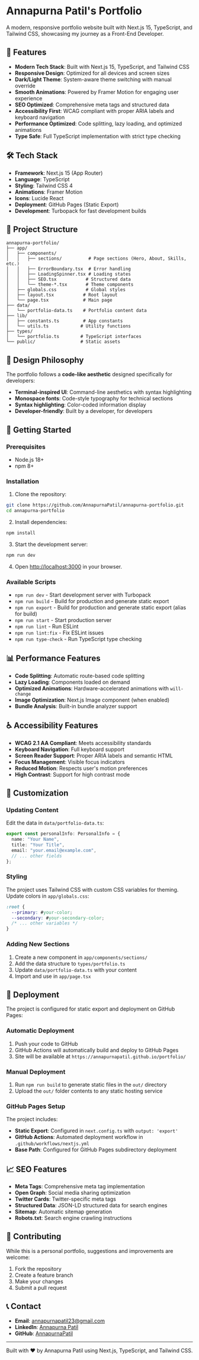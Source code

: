 # Annapurna Patil's Portfolio

A modern, responsive portfolio website built with Next.js 15, TypeScript, and Tailwind CSS, showcasing my journey as a Front-End Developer.

## 🚀 Features

- **Modern Tech Stack**: Built with Next.js 15, TypeScript, and Tailwind CSS
- **Responsive Design**: Optimized for all devices and screen sizes
- **Dark/Light Theme**: System-aware theme switching with manual override
- **Smooth Animations**: Powered by Framer Motion for engaging user experience
- **SEO Optimized**: Comprehensive meta tags and structured data
- **Accessibility First**: WCAG compliant with proper ARIA labels and keyboard navigation
- **Performance Optimized**: Code splitting, lazy loading, and optimized animations
- **Type Safe**: Full TypeScript implementation with strict type checking

## 🛠️ Tech Stack

- **Framework**: Next.js 15 (App Router)
- **Language**: TypeScript
- **Styling**: Tailwind CSS 4
- **Animations**: Framer Motion
- **Icons**: Lucide React
- **Deployment**: GitHub Pages (Static Export)
- **Development**: Turbopack for fast development builds

## 📁 Project Structure

```
annapurna-portfolio/
├── app/
│   ├── components/
│   │   ├── sections/          # Page sections (Hero, About, Skills, etc.)
│   │   ├── ErrorBoundary.tsx  # Error handling
│   │   ├── LoadingSpinner.tsx # Loading states
│   │   ├── SEO.tsx           # Structured data
│   │   └── theme-*.tsx       # Theme components
│   ├── globals.css           # Global styles
│   ├── layout.tsx           # Root layout
│   └── page.tsx             # Main page
├── data/
│   └── portfolio-data.ts    # Portfolio content data
├── lib/
│   ├── constants.ts         # App constants
│   └── utils.ts            # Utility functions
├── types/
│   └── portfolio.ts        # TypeScript interfaces
└── public/                 # Static assets
```

## 🎨 Design Philosophy

The portfolio follows a **code-like aesthetic** designed specifically for developers:

- **Terminal-inspired UI**: Command-line aesthetics with syntax highlighting
- **Monospace fonts**: Code-style typography for technical sections
- **Syntax highlighting**: Color-coded information display
- **Developer-friendly**: Built by a developer, for developers

## 🚀 Getting Started

### Prerequisites

- Node.js 18+ 
- npm 8+

### Installation

1. Clone the repository:
```bash
git clone https://github.com/AnnapurnaPatil/annapurna-portfolio.git
cd annapurna-portfolio
```

2. Install dependencies:
```bash
npm install
```

3. Start the development server:
```bash
npm run dev
```

4. Open [http://localhost:3000](http://localhost:3000) in your browser.

### Available Scripts

- `npm run dev` - Start development server with Turbopack
- `npm run build` - Build for production and generate static export
- `npm run export` - Build for production and generate static export (alias for build)
- `npm run start` - Start production server
- `npm run lint` - Run ESLint
- `npm run lint:fix` - Fix ESLint issues
- `npm run type-check` - Run TypeScript type checking

## 📊 Performance Features

- **Code Splitting**: Automatic route-based code splitting
- **Lazy Loading**: Components loaded on demand
- **Optimized Animations**: Hardware-accelerated animations with `will-change`
- **Image Optimization**: Next.js Image component (when enabled)
- **Bundle Analysis**: Built-in bundle analyzer support

## ♿ Accessibility Features

- **WCAG 2.1 AA Compliant**: Meets accessibility standards
- **Keyboard Navigation**: Full keyboard support
- **Screen Reader Support**: Proper ARIA labels and semantic HTML
- **Focus Management**: Visible focus indicators
- **Reduced Motion**: Respects user's motion preferences
- **High Contrast**: Support for high contrast mode

## 🔧 Customization

### Updating Content

Edit the data in `data/portfolio-data.ts`:

```typescript
export const personalInfo: PersonalInfo = {
  name: "Your Name",
  title: "Your Title",
  email: "your.email@example.com",
  // ... other fields
};
```

### Styling

The project uses Tailwind CSS with custom CSS variables for theming. Update colors in `app/globals.css`:

```css
:root {
  --primary: #your-color;
  --secondary: #your-secondary-color;
  /* ... other variables */
}
```

### Adding New Sections

1. Create a new component in `app/components/sections/`
2. Add the data structure to `types/portfolio.ts`
3. Update `data/portfolio-data.ts` with your content
4. Import and use in `app/page.tsx`

## 🚀 Deployment

The project is configured for static export and deployment on GitHub Pages:

### Automatic Deployment
1. Push your code to GitHub
2. GitHub Actions will automatically build and deploy to GitHub Pages
3. Site will be available at `https://annapurnapatil.github.io/portfolio/`

### Manual Deployment
1. Run `npm run build` to generate static files in the `out/` directory
2. Upload the `out/` folder contents to any static hosting service

### GitHub Pages Setup
The project includes:
- **Static Export**: Configured in `next.config.ts` with `output: 'export'`
- **GitHub Actions**: Automated deployment workflow in `.github/workflows/nextjs.yml`
- **Base Path**: Configured for GitHub Pages subdirectory deployment


## 📈 SEO Features

- **Meta Tags**: Comprehensive meta tag implementation
- **Open Graph**: Social media sharing optimization
- **Twitter Cards**: Twitter-specific meta tags
- **Structured Data**: JSON-LD structured data for search engines
- **Sitemap**: Automatic sitemap generation
- **Robots.txt**: Search engine crawling instructions

## 🤝 Contributing

While this is a personal portfolio, suggestions and improvements are welcome:

1. Fork the repository
2. Create a feature branch
3. Make your changes
4. Submit a pull request

## 📞 Contact

- **Email**: annapurnapatil23@gmail.com
- **LinkedIn**: [Annapurna Patil](https://www.linkedin.com/in/annapurna-patil-34b988128/)
- **GitHub**: [AnnapurnaPatil](https://github.com/AnnapurnaPatil)

---

Built with ❤️ by Annapurna Patil using Next.js, TypeScript, and Tailwind CSS.
